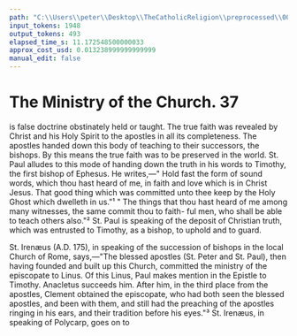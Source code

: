 ```yaml
---
path: "C:\\Users\\peter\\Desktop\\TheCatholicReligion\\preprocessed\\00057.jpg"
input_tokens: 1948
output_tokens: 493
elapsed_time_s: 11.172548500000033
approx_cost_usd: 0.013238999999999999
manual_edit: false
---
```

# The Ministry of the Church. 37

is false doctrine obstinately held or taught. The
true faith was revealed by Christ and his Holy
Spirit to the apostles in all its completeness.
The apostles handed down this body of teaching
to their successors, the bishops. By this means
the true faith was to be preserved in the world.
St. Paul alludes to this mode of handing down
the truth in his words to Timothy, the first
bishop of Ephesus. He writes,—" Hold fast
the form of sound words, which thou hast heard
of me, in faith and love which is in Christ Jesus.
That good thing which was committed unto thee
keep by the Holy Ghost which dwelleth in us."¹
" The things that thou hast heard of me among
many witnesses, the same commit thou to faith-
ful men, who shall be able to teach others
also."² St. Paul is speaking of the deposit of
Christian truth, which was entrusted to Timothy,
as a bishop, to uphold and to guard.

St. Irenæus (A.D. 175), in speaking of the
succession of bishops in the local Church of
Rome, says,—"The blessed apostles (St. Peter
and St. Paul), then having founded and built
up this Church, committed the ministry of the
episcopate to Linus. Of this Linus, Paul
makes mention in the Epistle to Timothy.
Anacletus succeeds him. After him, in the
third place from the apostles, Clement obtained
the episcopate, who had both seen the blessed
apostles, and been with them, and still had the
preaching of the apostles ringing in his ears,
and their tradition before his eyes."³ St.
Irenæus, in speaking of Polycarp, goes on to

[^1]: 2 Tim. i. 13, 14.
[^2]: Ibid. ii. 2.
[^3]: Quoted by Pusey in the note at the end of his famous
sermon, *The Rule of Faith*, p. 65.